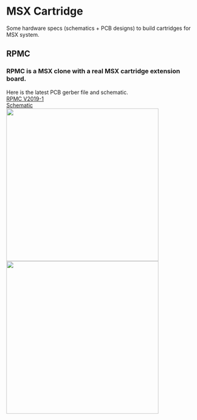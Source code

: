 # MSX Cartridge

Some hardware specs (schematics + PCB designs) to build cartridges for 
MSX system.

## RPMC 
### RPMC is a MSX clone with a real MSX cartridge extension board.
Here is the latest PCB gerber file and schematic.<br>
[RPMC V2019-1](https://drive.google.com/open?id=1N0of_Qc8jfkX5S-HGIQiXc7S8SLOvJMs) <br>
[Schematic](https://github.com/meesokim/msx-cartridge/blob/master/rpmcv2019-1/output/rpmcv2019-1.pdf) <br>
<img src="https://user-images.githubusercontent.com/1237930/50574932-a1ac7400-0e35-11e9-8d19-83cf6f92e133.png" width=400>
<img src="https://user-images.githubusercontent.com/1237930/50574933-a2450a80-0e35-11e9-8291-2b19615f340d.png" width=400>

